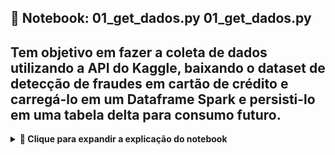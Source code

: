 ## 📘 Notebook: 01_get_dados.py 01_get_dados.py 
Tem objetivo em fazer a coleta de dados utilizando a API do Kaggle, baixando o dataset de detecção de fraudes em cartão de crédito e carregá-lo em um Dataframe Spark e persisti-lo em uma tabela delta para consumo futuro.
---
<details>
  <summary><strong>📖 Clique para expandir a explicação do notebook</strong></summary>
  
### 🔧 1. Instalação de Pacotes
Instala bibliotecas essenciais para manipulação de dados, visualização, balanceamento de classes e machine learning com PySpark:

```bash
pip install pandas matplotlib imbalanced-learn pyspark
```

---

### 📦 2. Importação de Bibliotecas

Importa módulos como:

- `pandas`, `matplotlib.pyplot` — manipulação e visualização de dados.
- `SMOTE` — balanceamento de classes.
- `pyspark.ml` — criação de pipelines de machine learning.

---

### 🔐 3. Configuração da API do Kaggle

Cria e copia o arquivo `kaggle.json` com as credenciais de acesso à API do Kaggle para autenticação segura.

---

### 🔑 4. Autenticação com a API do Kaggle

Autentica o usuário com a API do Kaggle usando a biblioteca `KaggleApi`.

---

### 📥 5. Download do Dataset

Baixa o dataset `mlg-ulb/creditcardfraud` diretamente do Kaggle e salva localmente no diretório `/dbfs/FileStore/creditcard`.

---

### 📂 6. Leitura dos Dados com Spark

Carrega o arquivo CSV para um DataFrame do Spark com detecção automática de tipos de dados:

```python
df = spark.read.csv("file:/dbfs/FileStore/creditcard/creditcard.csv", header=True, inferSchema=True)
```

---

### 💾 7. Persistência em Tabela Delta

Salva o DataFrame como uma tabela Delta chamada `credit_card_fraud`, permitindo consultas SQL otimizadas:

```python
df.write.format("delta").mode("overwrite").saveAsTable("credit_card_fraud")
```

---

### 🔍 8. Consulta SQL

Exibe as primeiras linhas da tabela criada:

```sql
SELECT * FROM credit_card_fraud LIMIT 5
```

---
</details>
